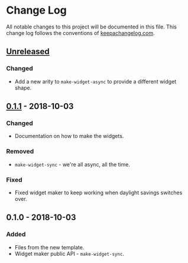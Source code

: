 # Change Log
All notable changes to this project will be documented in this file. This change log follows the conventions of [keepachangelog.com](http://keepachangelog.com/).

## [Unreleased]
### Changed
- Add a new arity to `make-widget-async` to provide a different widget shape.

## [0.1.1] - 2018-10-03
### Changed
- Documentation on how to make the widgets.

### Removed
- `make-widget-sync` - we're all async, all the time.

### Fixed
- Fixed widget maker to keep working when daylight savings switches over.

## 0.1.0 - 2018-10-03
### Added
- Files from the new template.
- Widget maker public API - `make-widget-sync`.

[Unreleased]: https://github.com/your-name/mobile-hello-world/compare/0.1.1...HEAD
[0.1.1]: https://github.com/your-name/mobile-hello-world/compare/0.1.0...0.1.1
